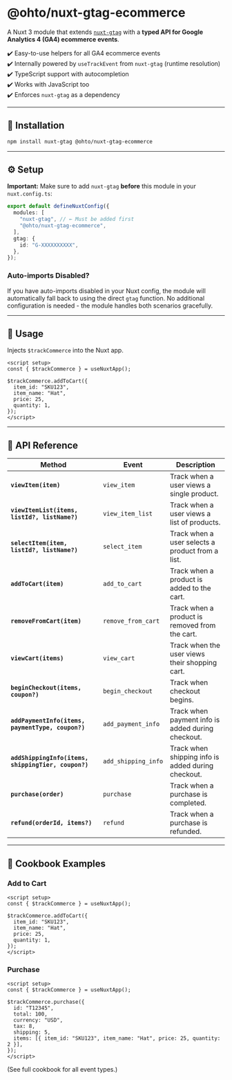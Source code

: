 # @ohto/nuxt-gtag-ecommerce

A Nuxt 3 module that extends [`nuxt-gtag`](https://nuxt.com/modules/gtag) with a **typed API for Google Analytics 4 (GA4) ecommerce events**.

✔️ Easy-to-use helpers for all GA4 ecommerce events  
✔️ Internally powered by `useTrackEvent` from `nuxt-gtag` (runtime resolution)  
✔️ TypeScript support with autocompletion  
✔️ Works with JavaScript too  
✔️ Enforces `nuxt-gtag` as a dependency

---

## 🚀 Installation

```bash
npm install nuxt-gtag @ohto/nuxt-gtag-ecommerce
```

---

## ⚙️ Setup

**Important:** Make sure to add `nuxt-gtag` **before** this module in your `nuxt.config.ts`:

```ts
export default defineNuxtConfig({
  modules: [
    "nuxt-gtag", // ← Must be added first
    "@ohto/nuxt-gtag-ecommerce",
  ],
  gtag: {
    id: "G-XXXXXXXXXX",
  },
});
```

### Auto-imports Disabled?

If you have auto-imports disabled in your Nuxt config, the module will automatically fall back to using the direct `gtag` function. No additional configuration is needed - the module handles both scenarios gracefully.

---

## 📖 Usage

Injects `$trackCommerce` into the Nuxt app.

```vue
<script setup>
const { $trackCommerce } = useNuxtApp();

$trackCommerce.addToCart({
  item_id: "SKU123",
  item_name: "Hat",
  price: 25,
  quantity: 1,
});
</script>
```

---

## 🛒 API Reference

| Method                                              | Event               | Description                                        |
| --------------------------------------------------- | ------------------- | -------------------------------------------------- |
| **`viewItem(item)`**                                | `view_item`         | Track when a user views a single product.          |
| **`viewItemList(items, listId?, listName?)`**       | `view_item_list`    | Track when a user views a list of products.        |
| **`selectItem(item, listId?, listName?)`**          | `select_item`       | Track when a user selects a product from a list.   |
| **`addToCart(item)`**                               | `add_to_cart`       | Track when a product is added to the cart.         |
| **`removeFromCart(item)`**                          | `remove_from_cart`  | Track when a product is removed from the cart.     |
| **`viewCart(items)`**                               | `view_cart`         | Track when the user views their shopping cart.     |
| **`beginCheckout(items, coupon?)`**                 | `begin_checkout`    | Track when checkout begins.                        |
| **`addPaymentInfo(items, paymentType, coupon?)`**   | `add_payment_info`  | Track when payment info is added during checkout.  |
| **`addShippingInfo(items, shippingTier, coupon?)`** | `add_shipping_info` | Track when shipping info is added during checkout. |
| **`purchase(order)`**                               | `purchase`          | Track when a purchase is completed.                |
| **`refund(orderId, items?)`**                       | `refund`            | Track when a purchase is refunded.                 |

---

## 🍳 Cookbook Examples

### Add to Cart

```vue
<script setup>
const { $trackCommerce } = useNuxtApp();

$trackCommerce.addToCart({
  item_id: "SKU123",
  item_name: "Hat",
  price: 25,
  quantity: 1,
});
</script>
```

### Purchase

```vue
<script setup>
const { $trackCommerce } = useNuxtApp();

$trackCommerce.purchase({
  id: "T12345",
  total: 100,
  currency: "USD",
  tax: 8,
  shipping: 5,
  items: [{ item_id: "SKU123", item_name: "Hat", price: 25, quantity: 2 }],
});
</script>
```

(See full cookbook for all event types.)
